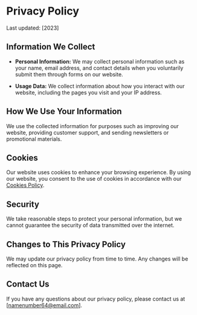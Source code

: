 # Privacy Policy

Last updated: [2023]

## Information We Collect

- **Personal Information:** We may collect personal information such as your name, email address, and contact details when you voluntarily submit them through forms on our website.

- **Usage Data:** We collect information about how you interact with our website, including the pages you visit and your IP address.

## How We Use Your Information

We use the collected information for purposes such as improving our website, providing customer support, and sending newsletters or promotional materials.

## Cookies

Our website uses cookies to enhance your browsing experience. By using our website, you consent to the use of cookies in accordance with our [Cookies Policy](/cookies.md).

## Security

We take reasonable steps to protect your personal information, but we cannot guarantee the security of data transmitted over the internet.

## Changes to This Privacy Policy

We may update our privacy policy from time to time. Any changes will be reflected on this page.

## Contact Us

If you have any questions about our privacy policy, please contact us at [namenumber64@email.com].

